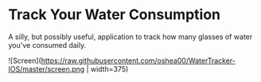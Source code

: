 # Track Your Water Consumption
A silly, but possibly useful, application to track how many glasses of water
you've consumed daily.

![Screen](https://raw.githubusercontent.com/oshea00/WaterTracker-IOS/master/screen.png | width=375)

